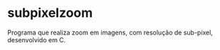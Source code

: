 # subpixelzoom
Programa que realiza zoom em imagens, com resolução de sub-pixel, desenvolvido em C. 
